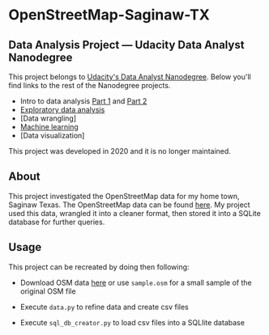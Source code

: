 # OpenStreetMap-Saginaw-TX

## Data Analysis Project — Udacity Data Analyst Nanodegree

This project belongs to [Udacity's Data Analyst Nanodegree](https://www.udacity.com/course/data-analyst-nanodegree--nd002). Below you'll find links to the rest of the Nanodegree projects.

- Intro to data analysis [Part 1](https://github.com/j-smith3/Investigating_TMDb_Dataset) and [Part 2](https://github.com/j-smith3/Test_A_Perceptual_Phenomenon)
- [Exploratory data analysis](https://github.com/j-smith3/OpenStreetMap-Saginaw-TX)
- [Data wrangling]
- [Machine learning](https://github.com/j-smith3/Enron_Fraud_Detection)
- [Data visualization]

This project was developed in 2020 and it is no longer maintained.

## About
This project investigated the OpenStreetMap data for my home town, Saginaw Texas. The OpenStreetMap data can be found [here](https://www.openstreetmap.org/relation/6571681). My project used this data, wrangled it into a cleaner format, then stored it into a SQLite database for further queries. 

## Usage
This project can be recreated by doing then following:

- Download OSM data [here](https://www.openstreetmap.org/relation/6571681) or use ```sample.osm``` for a small sample of the original OSM file

- Execute ```data.py``` to refine data and create csv files 

- Execute ```sql_db_creator.py``` to load csv files into a SQLlite database
